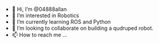 - 👋 Hi, I’m @04888allan
- 👀 I’m interested in Robotics 
- 🌱 I’m currently learning ROS and Python
- 💞️ I’m looking to collaborate on building a qudruped robot.
- 📫 How to reach me ...

<!---
04888allan/04888allan is a ✨ special ✨ repository because its `README.md` (this file) appears on your GitHub profile.
You can click the Preview link to take a look at your changes.
--->
